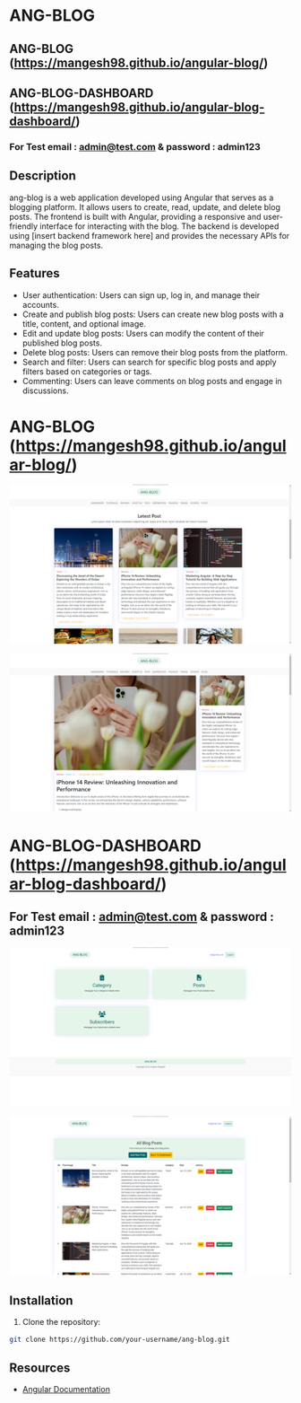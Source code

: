 # ANG-BLOG
## ANG-BLOG (https://mangesh98.github.io/angular-blog/)
## ANG-BLOG-DASHBOARD (https://mangesh98.github.io/angular-blog-dashboard/)
### For Test email : admin@test.com & password : admin123

## Description
ang-blog is a web application developed using Angular that serves as a blogging platform. It allows users to create, read, update, and delete blog posts. The frontend is built with Angular, providing a responsive and user-friendly interface for interacting with the blog. The backend is developed using [insert backend framework here] and provides the necessary APIs for managing the blog posts.

## Features
- User authentication: Users can sign up, log in, and manage their accounts.
- Create and publish blog posts: Users can create new blog posts with a title, content, and optional image.
- Edit and update blog posts: Users can modify the content of their published blog posts.
- Delete blog posts: Users can remove their blog posts from the platform.
- Search and filter: Users can search for specific blog posts and apply filters based on categories or tags.
- Commenting: Users can leave comments on blog posts and engage in discussions.

# ANG-BLOG (https://mangesh98.github.io/angular-blog/)
![Frontend](https://github.com/Mangesh98/ang-blog/blob/5c508bfef2ee4892ad0156a7f1ed665b0f1c4505/front-end/src/assets/Screenshot%202023-06-15%20151337.png) 

![Frontend](https://github.com/Mangesh98/ang-blog/blob/5c508bfef2ee4892ad0156a7f1ed665b0f1c4505/front-end/src/assets/Screenshot%202023-06-15%20151448.png)

# ANG-BLOG-DASHBOARD (https://mangesh98.github.io/angular-blog-dashboard/)
## For Test email : admin@test.com & password : admin123
![Backend](https://github.com/Mangesh98/ang-blog/blob/5c508bfef2ee4892ad0156a7f1ed665b0f1c4505/front-end/src/assets/Screenshot%202023-06-15%20151731.png)

![Backend](https://github.com/Mangesh98/ang-blog/blob/5c508bfef2ee4892ad0156a7f1ed665b0f1c4505/front-end/src/assets/Screenshot%202023-06-15%20151612.png)


## Installation

1. Clone the repository:

```bash
git clone https://github.com/your-username/ang-blog.git
```


## Resources

- [Angular Documentation](https://angular.io/docs)
